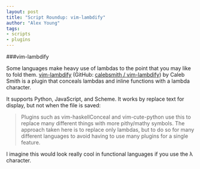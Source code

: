 ```yaml
---
layout: post
title: "Script Roundup: vim-lambdify"
author: "Alex Young"
tags: 
- scripts
- plugins
---
```


###vim-lambdify

Some languages make heavy use of lambdas to the point that you may like to fold them.  [vim-lambdify](http://www.vim.org/scripts/script.php?script_id=5021) (GitHub: [calebsmith / vim-lambdify](https://github.com/calebsmith/vim-lambdify)) by Caleb Smith is a plugin that conceals lambdas and inline functions with a lambda character.

It supports Python, JavaScript, and Scheme.  It works by replace text for display, but not when the file is saved:

> Plugins such as vim-haskellConceal and vim-cute-python use this to replace many different things with more pithy/mathy symbols. The approach taken here is to replace only lambdas, but to do so for many different languages to avoid having to use many plugins for a single feature.

I imagine this would look really cool in functional languages if you use the &lambda; character.
